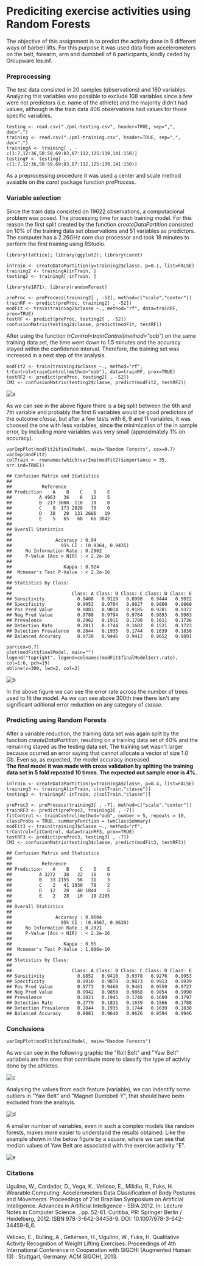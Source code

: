 Prediciting exercise activities using Random Forests
========================================================

The objective of this assignment is to predict the activity done in 5 different ways of barbell lifts. For this purpose it was used data from accelerometers on the belt, forearm, arm and dumbbell of 6 participants, kindly ceded by Groupware.les.inf.

### Preprocessing
The test data consisted in 20 samples (observations) and 160 variables. Analyzing this variables was possible to exclude 108 variables since a few were not predictors (i.e. name of the athlete) and the majority didn't had values, although in the train data 406 observations had values for those specific variables.
```
testing <- read.csv("./pml-testing.csv", header=TRUE, sep=",", dec=".")  
training <- read.csv("./pml-training.csv", header=TRUE, sep=",", dec=".")  
trainingA <- training[ , -c(1:7,12:36,50:59,69:83,87:112,125:139,141:150)]  
testingF <- testing[ , -c(1:7,12:36,50:59,69:83,87:112,125:139,141:150)]  
```
As a preprocessing procedure it was used a center and scale method avaiable on the _caret_ package function _preProcess_.

### Variable selection
Since the train data consisted on 19622 observations, a computacional problem was posed. The processing time for each training model. For this reason the first split created by the function _createDataPartition_ consisted on 10% of the training data set observations and 51 variables as predictors. The computer has a 2.26GHz core duo processor and took 18 minutes to perform the first training using RStudio.
```
library(lattice); library(ggplot2); library(caret)  

inTrain <- createDataPartition(y=training2$classe, p=0.1, list=FALSE)  
training2 <- trainingA[inTrain, ]  
testing2 <- trainingA[-inTrain, ]  

library(e1071); library(randomForest)  

preProc <- preProcess(training2[ , -52], method=c("scale","center"))  
trainRF <- predict(preProc, training2[ , -52])  
modFit <- train(training2$classe ~., method="rf", data=trainRF, prox=TRUE)  
testRF <- predict(preProc, testing2[ , -52])  
confusionMatrix(testing2$classe, predict(modFit, testRF))  
```
After using the function _trControl=trainControl(method="oob")_ on the same training data set, the time went down to 1.5 minutes and the accuracy stayed within the confidence interval. Therefore, the training set was increased in a next step of the analysis.
```
modFit2 <- train(training3$classe ~., method="rf", trControl=trainControl(method="oob"), data=trainRF, prox=TRUE)  
testRF2 <- predict(preProc, testing2[ , -52])  
CM2 <- confusionMatrix(testing2$classe, predict(modFit2, testRF2))
```
![a](figure/RFGiniplot1.png)

As we can see in the above figure there is a big split between the 6th and 7th variable and probably the first 6 variables would be good predictors of the outcome _classe_, but after a few tests with 6, 9 and 11 variables, it was choosed the one with less variables, since the minimization of the in sample error, by including more variables was very small (approximately 1% on accuracy).
```
varImpPlot(modFit2$finalModel, main="Random Forests", cex=0.7)  
varImp(modFit2)  
colTrain <- rownames(which(varImp(modFit2)$importance > 35, arr.ind=TRUE))  
```

```
## Confusion Matrix and Statistics
## 
##           Reference
## Prediction    A    B    C    D    E
##          A 4963   36    6   12    5
##          B  217 3080  110   10    0
##          C    8  173 2828   70    0
##          D   38   20  131 2686   19
##          E    5   65   68   66 3042
## 
## Overall Statistics
##                                           
##                Accuracy : 0.94            
##                  95% CI : (0.9364, 0.9435)
##     No Information Rate : 0.2962          
##     P-Value [Acc > NIR] : < 2.2e-16       
##                                           
##                   Kappa : 0.924           
##  Mcnemar's Test P-Value : < 2.2e-16       
## 
## Statistics by Class:
## 
##                      Class: A Class: B Class: C Class: D Class: E
## Sensitivity            0.9488   0.9129   0.8998   0.9444   0.9922
## Specificity            0.9953   0.9764   0.9827   0.9860   0.9860
## Pos Pred Value         0.9883   0.9014   0.9185   0.9281   0.9372
## Neg Pred Value         0.9788   0.9794   0.9784   0.9893   0.9983
## Prevalence             0.2962   0.1911   0.1780   0.1611   0.1736
## Detection Rate         0.2811   0.1744   0.1602   0.1521   0.1723
## Detection Prevalence   0.2844   0.1935   0.1744   0.1639   0.1838
## Balanced Accuracy      0.9720   0.9446   0.9412   0.9652   0.9891
```
```
par(cex=0.7)  
plot(modFit$finalModel, main="")  
legend("topright", legend=colnames(modFit$finalModel$err.rate), col=1:6, pch=19)  
abline(v=300, lwd=2, col=2)  
```
![b](figure/ErrorTreeplot.png)

In the above figure we can see the error rate across the number of trees used to fit the model. As we can see above 300th tree there isn't any significant aditional error reduction on any category of _classe_.

### Predicting using Random Forests
After a variable reduction, the training data set was again split by the function _createDataPartition_, resulting on a training data set of 40% and the remaining stayed as the testing data set. The training set wasn't larger because ocurred an error saying that cannot allocate a vector of size 1.0 Gb. Even so, as expected, the model accuracy increased.  
<b>The final model it was made with cross validation by spliting the training data set in 5 fold repeated 10 times. The expected out sample error is 4%.</b>
```
inTrain <- createDataPartition(y=trainingA$classe, p=0.4, list=FALSE)  
training3 <- trainingA[inTrain, c(colTrain,"classe")]  
testing3 <- trainingA[-inTrain, c(colTrain,"classe")]  

preProc3 <- preProcess(training3[ , -7], method=c("scale","center"))  
trainRF3 <- predict(preProc3, training3[ , -7])  
fitControl <- trainControl(method="oob", number = 5, repeats = 10, classProbs = TRUE, summaryFunction = twoClassSummary)  
modFit3 <- train(training3$classe ~., method="rf", trControl=fitControl, data=trainRF3, prox=TRUE)  
testRF3 <- predict(preProc3, testing3[ , -7])  
CM3 <- confusionMatrix(testing3$classe, predict(modFit3, testRF3))  
```

```
## Confusion Matrix and Statistics
## 
##           Reference
## Prediction    A    B    C    D    E
##          A 3272   38   22   16    0
##          B   33 2155   56   31    3
##          C    2   41 1930   78    2
##          D   12   28   40 1844    5
##          E    2   28   10   19 2105
## 
## Overall Statistics
##                                           
##                Accuracy : 0.9604          
##                  95% CI : (0.9567, 0.9639)
##     No Information Rate : 0.2821          
##     P-Value [Acc > NIR] : < 2.2e-16       
##                                           
##                   Kappa : 0.95            
##  Mcnemar's Test P-Value : 1.096e-10       
## 
## Statistics by Class:
## 
##                      Class: A Class: B Class: C Class: D Class: E
## Sensitivity            0.9852   0.9410   0.9378   0.9276   0.9953
## Specificity            0.9910   0.9870   0.9873   0.9913   0.9939
## Pos Pred Value         0.9773   0.9460   0.9401   0.9559   0.9727
## Neg Pred Value         0.9942   0.9858   0.9868   0.9854   0.9990
## Prevalence             0.2821   0.1945   0.1748   0.1689   0.1797
## Detection Rate         0.2779   0.1831   0.1639   0.1566   0.1788
## Detection Prevalence   0.2844   0.1935   0.1744   0.1639   0.1838
## Balanced Accuracy      0.9881   0.9640   0.9626   0.9594   0.9946
```
### Conclusions
```
varImpPlot(modFit3$finalModel, main="Random Forests")  
```
As we can see in the following graphic the "Roll Belt" and "Yaw Belt" variabels are the ones that contribute more to classify the type of activity done by the athletes.

![c](figure/RFGiniplot2.png)

Analysing the values from each feature (variable), we can indentify some outliers in "Yaw Belt" and "Magnet Dumbbell Y", that should have been excluded from the analsyis.

![d](figure/FinalFeatures.png)

A smaller number of variables, even in such a complex models like random forests, makes more easier to understand the results obtained. Like the example shown in the below figure by a square, where we can see that median values of Yaw Belt are associated with the exercise activity "E".

![e](figure/FinalHeatmap.png)

### Citations
Ugulino, W., Cardador, D., Vega, K., Velloso, E., Milidiu, R., Fuks, H. Wearable Computing: Accelerometers Data Classification of Body Postures and Movements. Proceedings of 21st Brazilian Symposium on Artificial Intelligence. Advances in Artificial Intelligence - SBIA 2012. In: Lecture Notes in Computer Science. , pp. 52-61. Curitiba, PR: Springer Berlin / Heidelberg, 2012. ISBN 978-3-642-34458-9. DOI: 10.1007/978-3-642-34459-6_6.  

Velloso, E., Bulling, A., Gellersen, H., Ugulino, W., Fuks, H. Qualitative Activity Recognition of Weight Lifting Exercises. Proceedings of 4th International Conference in Cooperation with SIGCHI (Augmented Human 13) . Stuttgart, Germany: ACM SIGCHI, 2013.
